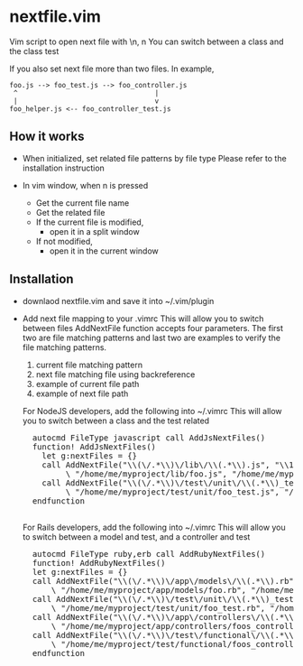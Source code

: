 nextfile.vim
===============

Vim script to open next file with \n, <leader>n
You can switch between a class and the class test

If you also set next file more than two files. In example,

    foo.js --> foo_test.js --> foo_controller.js 
     ^                                  |
     |                                  v
    foo_helper.js <-- foo_controller_test.js
 

How it works
------------

* When initialized, set related file patterns by file type
  Please refer to the installation instruction

* In vim window, when <leader>n is pressed
    * Get the current file name
    * Get the related file
    * If the current file is modified,
        * open it in a split window
    * If not modified,
        * open it in the current window

Installation
------------

* downlaod nextfile.vim and save it into ~/.vim/plugin
* Add next file mapping to your .vimrc
  This will allow you to switch between files
  AddNextFile function accepts four parameters. 
  The first two are file matching patterns and last two are 
  examples to verify the file matching patterns.
    1. current file matching pattern
    2. next file matching file using backreference
    3. example of current file path
    4. example of next file path
    
  For NodeJS developers, add the following into ~/.vimrc
  This will allow you to switch between a class and the test related

    <pre>
    autocmd FileType javascript call AddJsNextFiles()
    function! AddJsNextFiles()
      let g:nextFiles = {}
      call AddNextFile("\\(\/.*\\)\/lib\/\\(.*\\).js", "\\1\/test\/unit\/\\2_test.js", 
           \ "/home/me/myproject/lib/foo.js", "/home/me/myproject/test/unit/foo_test.js")
      call AddNextFile("\\(\/.*\\)\/test\/unit\/\\(.*\\)_test.js", "\\1\/lib\/\\2.js",
           \ "/home/me/myproject/test/unit/foo_test.js", "/home/me/myproject/lib/foo.js")
    endfunction
    </pre>

  For Rails developers, add the following into ~/.vimrc
  This will allow you to switch between a model and test, and a controller and test
  
    <pre>
    autocmd FileType ruby,erb call AddRubyNextFiles()
    function! AddRubyNextFiles()
    let g:nextFiles = {}
    call AddNextFile("\\(\/.*\\)\/app\/models\/\\(.*\\).rb", "\\1\/test\/unit\/\\2_test.rb",
        \ "/home/me/myproject/app/models/foo.rb", "/home/me/myproject/test/unit/foo_test.rb")
    call AddNextFile("\\(\/.*\\)\/test\/unit\/\\(.*\\)_test.rb", "\\1\/app\/models\/\\2.rb", 
        \ "/home/me/myproject/test/unit/foo_test.rb", "/home/me/myproject/app/models/foo.rb")
    call AddNextFile("\\(\/.*\\)\/app\/controllers\/\\(.*\\).rb", "\\1\/test\/functional\/\\2_test.rb",
        \ "/home/me/myproject/app/controllers/foos_controller.rb", "/home/me/myproject/test/functional/foos_controller_test.rb")
    call AddNextFile("\\(\/.*\\)\/test\/functional\/\\(.*\\)_test.rb", "\\1\/app\/controllers\/\\2.rb",
        \ "/home/me/myproject/test/functional/foos_controller_test.rb", "/home/me/myproject/app/controllers/foos_controller.rb")
    endfunction
    </pre>
